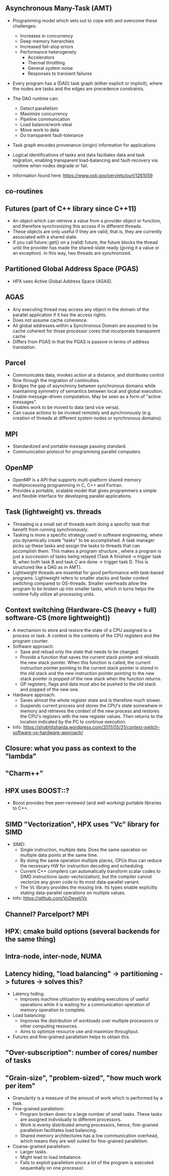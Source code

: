 ## Asynchronous Many-Task (AMT)
  - Programming model which sets out to cope with and overcome these challenges:
    - Increases in concurrency
    - Deep memory hierarchies
    - Increased fail-stop errors
    - Performance heterogenety
      - Accelerators
      - Thermal throttling
      - General system noise
      - Responses to transient failures
      
  - Every program has a (DAG) task graph (either explicit or implicit), where the nodes are tasks and the edges are precedence constraints.
  - The DAG runtime can:
    - Detect parallelism
    - Maximize concurrency
    - Pipeline communication
    - Load balance/work-steal
    - Move work to data
    - Do transparent fault-tolerance
  - Task graph encodes provenance (origin) information for applications
  - Logical identifications of tasks and data faciliates data and task
    migration, enabling transparent load-balancing and fault-recovery via
    runtime when nodes degrade or fail.
  - Information found here: https://www.osti.gov/servlets/purl/1261059
    
## co-routines

## Futures (part of C++ library since C++11)
  - An object which can retrieve a value from a provider object or function, and therefore synchronizing this access if in different threads.
  - These objects are only useful if they are valid, that is, they are currently associated with a shared state. 
  - If you call future::get() on a (valid) future, the future blocks the thread until the provider has made the shared-state ready (giving it a value or an exception). In this way, two threads are synchronized.
  
  
## Partitioned Global Address Space (PGAS)
  - HPX uses Active Global Address Space (AGAS).

## AGAS
  - Any executing thread may access any object in the domain of the parallel application if it has the access rights.
  - Does not assume cache coherence. 
  - All global addresses within a Synchronous Domain are assumed to be cache coherent for those processor cores that incorporate transparent cache
  - Differs from PGAS in that the PGAS is passive in terms of address translation.

## Parcel
  - Communicates data, invokes action at a distance, and distributes control flow through the migration of continuities.
  - Bridges the gap of asynchrony between synchronous domains while maintaining symmetry of semantics between local and global execution. 
  - Enable message-driven computation. May be seen as a form of "active messages".
  - Enables work to be moved to data (and vice versa).
  - Can cause actions to be invoked remotely and aynchronously (e.g. creation of threads at different system nodes or synchronous domains).
  
## MPI
  - Standardized and portable message passing standard.
  - Communication protocol for programming parallel computers.
## OpenMP
  - OpenMP is a API that supports multi-platform shared memory multiprocessing programming in C, C++ and Fortran.
  - Provides a portable, scalable model that gives programmers a simple and flexible interface for developing parallel applications. 

## Task (lightweight) vs. threads
  - Threading is a small set of threads each doing a specific task that benefit from running synchronously. 
  - Tasking is more a specific strategy used in software engineering, where you dynamically create "tasks" to be accomplished. A task manager picks up these tasks and assign the tasks to threads that can accomplish them. This makes a program structure , where a program is just a succession of tasks being relayed (Task A finished -> trigger task B, when both task B and task C are done -> trigger task D. This is structured like a DAG as in AMT).
  - Lightweight threads are essential for good performance with task-based programs. Lightweight refers to smaller stacks and faster context switching compared to OS-threads. Smaller overheads allow the program to be broken up into smaller tasks, which in turns helps the runtime fully utilize all processing units.
  
  
## Context switching (Hardware-CS (heavy + full) software-CS (more lightweight))
  - A mechanism to store and restore the state of a CPU assigned to a process or task. A context is the contents of the CPU registers and the program counter.
  - Software approach:
    - Save and reload only the state that needs to be changed.
    - Provide a function that saves the current stack pointer and reloads the new stack pointer. When this function is called, the current instruction pointer pointing to the current stack pointer is stored in the old stack and the new instruction pointer pointing to the new stack pointer is popped of the new stack when the function returns.
    - GP registers, flags and data must also be pushed to the old stack and popped of the new one.
  - Hardware approach:
    - Saves almost the whole register state and is therefore much slower.
    - Suspends current process and stores the CPU's state somewhere in memory and retrieves the context of the new process and restores the CPU's registers with the new register values. Then returns to the location indicated by the PC to continue execution.
  - Info: https://shobhitsharda.wordpress.com/2011/05/31/context-switch-software-vs-hardware-approach/
  
## Closure: what you pass as context to the "lambda"
## "Charm++"
## HPX uses BOOST::?
  - Boost provides free peer-reviewed (and well working) portable libraries to C++.
  
  
## SIMD "Vectorization", HPX uses "Vc" library for SIMD
  - SIMD:
    - Single instruction, multiple data. Does the same operation on multiple data points at the same time. 
    - By doing the same operation multiple places, CPUs thus can reduce the necessary HW for instruction decoding and scheduling. 
    - Current C++ compilers can automatically transform scalar codes to SIMD instructions (auto-vectorization), but the compiler cannot vectorize any given code to its most data-parallel variant. 
    - The Vc library provides the missing link. Its types enable explicitly stating data-parallel operations on multiple values.
  - Info: https://github.com/VcDevel/Vc

## Channel? Parcelport? MPI
## HPX: cmake build options (several backends for the same thing)
## Intra-node, inter-node, NUMA


## Latency hiding, "load balancing" -> partitioning -> futures -> solves this?
  - Latency hiding:
    - Improves machine utilization by enabling executions of useful operations while it is waiting for a communication operation of memory operation to complete.
  - Load balancing:
    - Improves the distribution of workloads over multiple processors or other computing resources.
    - Aims to optimize resource use and maximize throughput.
  - Futures and fine-grained parallelism helps to obtain this.
  
  
## "Over-subscription": number of cores/ number of tasks

## "Grain-size", "problem-sized", "how much work per item"
  - Granularity is a measure of the amount of work which is performed by a task.
  - Fine-grained parallelism:
    - Program broken down to a large number of small tasks. These tasks are assigned individually to different processors.
    - Work is evenly distributed among processors, hence, fine-grained parallelism facilitates load balancing.
    - Shared memory architectures has a low communication overhead, which means they are well suited for fine-grained parallelism.
  - Coarse-grained parallelism:
    - Larger tasks.
    - Might lead to load imbalance.
    - Fails to exploit parallelism since a lot of the program is executed sequentially on one processor.
